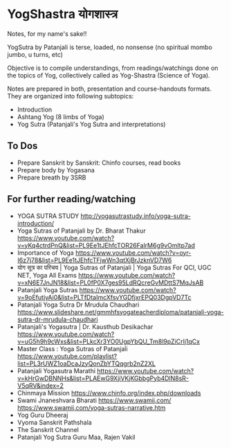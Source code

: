 # YogShastra योगशास्त्र

Notes, for my name's sake!!

YogSutra by Patanjali is terse, loaded, no nonsense (no spiritual mombo jumbo, u turns, etc)

Objective is to compile understandings, from readings/watchings done on the topics of Yog, collectively called as Yog-Shastra (Science of Yoga).

Notes are prepared in both, presentation and course-handouts formats. They are organized into following subtopics:
- Introduction
- Ashtang Yog (8 limbs of Yoga)
- Yog Sutra (Patanjali's Yog Sutra and interpretations)

## To Dos
- Prepare Sanskrit by Sanskrit: Chinfo courses, read books
- Prepare body by Yogasana
- Prepare breath by 3SRB

## For further reading/watching
- YOGA SUTRA STUDY http://yogasutrastudy.info/yoga-sutra-introduction/
- Yoga Sutras of Patanjali by Dr. Bharat Thakur https://www.youtube.com/watch?v=yKq4ctrdPnQ&list=PL9Ee1tJEhfcTOR26FalrM6g9vOmltp7ad
- Importance of Yoga https://www.youtube.com/watch?v=oyr-I6z7j78&list=PL9Ee1tJEhfcTFjwWn3qtXjBrJzknVD7W6
- योग सूत्र का परिचय | Yoga Sutras of Patanjali | Yoga Sutras For QCI, UGC NET, Yoga All Exams https://www.youtube.com/watch?v=xN6E7JnJN18&list=PL0fP0X7ges95LdRQcreGvMDttS7MqJsAB
- Patanjali Yoga Sutras  https://www.youtube.com/watch?v=9oEfutjvAi0&list=PLTfDtaImcXfsvYGDfjxrEPQ03DgpVD7Tc
- Patanjali Yoga Sutra Dr Mrudula Chaudhari https://www.slideshare.net/gmmhfsyogateacherdiploma/patanjali-yoga-sutra-dr-mrudula-chaudhari
- Patanjali's Yogasutra | Dr. Kausthub Desikachar https://www.youtube.com/watch?v=uG5h9h9cWxs&list=PLkcXr3YO0UgpYbQU_Tm8l9pZiCrlj1qCx
- Master Class : Yoga Sutras of Patanjali https://www.youtube.com/playlist?list=PL3rUWZ1oaDcaJzyQonZbYTQqgrb2nZ2XL
- Patanjali Yogasutra Marathi  https://www.youtube.com/watch?v=kHrGwDBNNHs&list=PLAEwG9XjiVKjKGbbgPyb4DlN8sR-V5qRV&index=2
- Chinmaya Mission https://www.chinfo.org/index.php/downloads
- Swami Jnaneshvara Bharati https://www.swamij.com/ https://www.swamij.com/yoga-sutras-narrative.htm
- Yog Guru Dheeraj 
- Vyoma Sanskrit Pathshala 
- The Sanskrit Channel 
- Patanjali Yog Sutra Guru Maa, Rajen Vakil
